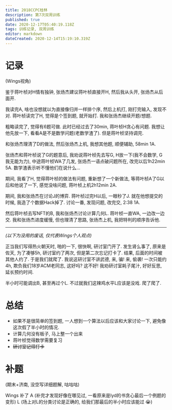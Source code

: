 ```yaml
---
title: 2018CCPC桂林
description: 第7次双周训练
published: true
date: 2020-12-17T05:40:19.118Z
tags: 训练记录, 双周训练
editor: markdown
dateCreated: 2020-12-14T15:19:10.319Z
---
```


# 记录
(Wings视角)

鉴于蒋叶桢对H情有独钟, 张炀杰建议蒋叶桢直接开H, 然后我从头开, 张炀杰从后面开.

我读完A, 啥也没想就以为直接像归并一样排个序, 然后上机打, 刚打完输入, 发现不对. 蒋叶桢读完了H, 觉得是个签到题, 就开始打. 我和张炀杰继续开题/想题.

粗略读完了, 觉得有6题可做. 此时已经过去了30min, 蒋叶桢H贪心有问题. 我想让他先放一下, 看看A是不是数学问题(老数学渣了). 但是蒋叶桢坚持调完.

和张炀杰理清了D的做法, 然后张炀杰上机, 我想其他题, 顺便辅助, 58min 1A.

张炀杰和蒋叶桢说了G的题意后, 我劝说蒋叶桢先去写G, H放一下(我不会数学, G我无能为力), 中途蒋叶桢WA了几发, 张炀杰一语点破问题所在, 改完以后1h22min 5A. 数学渣表示听不懂他们在说什么...

期间, 我看了H, 觉得蒋叶桢的做法有问题, 重新想了一个新做法, 等蒋叶桢A了G以后和他说了一下, 感觉没啥问题, 蒋叶桢上机2h12min 2A.

期间, 我和张炀杰在讨论J的博弈. 蒋叶桢过完H以后, 一眼秒了J. 就在他想提交的时候, 我造了个数据Hack掉了. 讨论一番, 发现问题, 改完交, 2:38 1A.

然后蒋叶桢去写NFT的B, 我和张炀杰讨论计算几何L. 蒋叶桢一直WA, 一边改一边交. 我和张炀杰进度缓慢, 但也理清了思路, 张炀杰上机, 我把特判的顺序告诉他.

----
*(以下为没用的废话, 仅代表Wings个人观点)*

正当我们写得热火朝天时, 啪的一下, 很快啊, 研讨室门开了. 发生肾么事了, 原来是佐天, 为了凑够5h, 研讨室约了两次, 但是第二次忘记打卡了. 结果, 后面的时间被其他人约了. 于是我们就爬了. 我说这研讨室不讲武德, 来, 骗! 来, 偷袭! 一次只能约4h, 欺负我们18岁ACM老同志, 这好吗? 这不好! 我劝研讨室耗子尾汁, 好好反思, 延长预约时间.

半小时可能调出B, 甚至再过个L. 不过就我们这辣鸡水平L应该是没戏. 爬了爬了.

# 总结

- 如果不是很简单的签到题, 一人想到一个算法以后应该和大家讨论一下, 避免像这次假了半小时的情况.
- 计算几何没有板子, 马上整一个出来
- 蒋叶桢觉得数学需要复习
- ~~研讨室记得打卡~~

# 补题
(期末+济南, 没空写详细题解, 咕咕咕)

Wings 补了
A (补完才发现好像在哪见过, 一看原来是lyd的书贪心最后一个例题的变形) 
L (场上对L的分类讨论是正确的, 给我们那最后的半小时应该能过 😭)